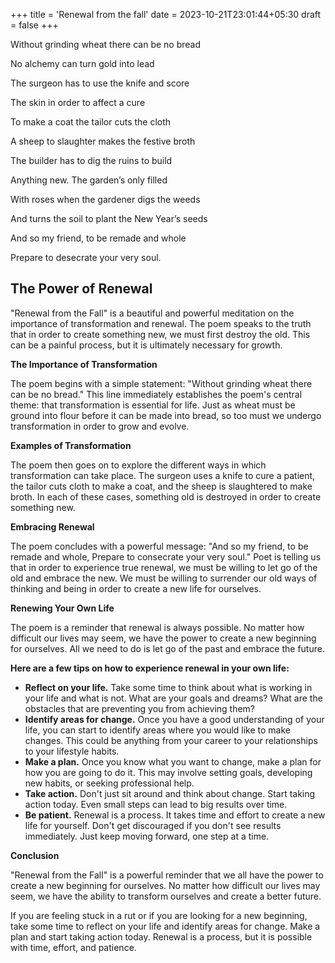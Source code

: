 +++
title = 'Renewal from the fall'
date = 2023-10-21T23:01:44+05:30
draft = false
+++

Without grinding wheat there can be no bread

No alchemy can turn gold into lead

The surgeon has to use the knife and score

The skin in order to affect a cure

To make a coat the tailor cuts the cloth 

A sheep to slaughter makes the festive broth

The builder has to dig the ruins to build

Anything new. The garden’s only filled

With roses when the gardener digs the weeds

And turns the soil to plant the New Year’s seeds

And so my friend, to be remade and whole

Prepare to desecrate your very soul.




## The Power of Renewal

"Renewal from the Fall" is a beautiful and powerful meditation on the importance of transformation and renewal. The poem speaks to the truth that in order to create something new, we must first destroy the old. This can be a painful process, but it is ultimately necessary for growth.

**The Importance of Transformation**

The poem begins with a simple statement: "Without grinding wheat there can be no bread." This line immediately establishes the poem's central theme: that transformation is essential for life. Just as wheat must be ground into flour before it can be made into bread, so too must we undergo transformation in order to grow and evolve.

**Examples of Transformation**

The poem then goes on to explore the different ways in which transformation can take place. The surgeon uses a knife to cure a patient, the tailor cuts cloth to make a coat, and the sheep is slaughtered to make broth. In each of these cases, something old is destroyed in order to create something new.

**Embracing Renewal**

The poem concludes with a powerful message: "And so my friend, to be remade and whole, Prepare to consecrate your very soul." Poet is telling us that in order to experience true renewal, we must be willing to let go of the old and embrace the new. We must be willing to surrender our old ways of thinking and being in order to create a new life for ourselves.


**Renewing Your Own Life**

The poem is a reminder that renewal is always possible. No matter how difficult our lives may seem, we have the power to create a new beginning for ourselves. All we need to do is let go of the past and embrace the future.

**Here are a few tips on how to experience renewal in your own life:**

* **Reflect on your life.** Take some time to think about what is working in your life and what is not. What are your goals and dreams? What are the obstacles that are preventing you from achieving them?
* **Identify areas for change.** Once you have a good understanding of your life, you can start to identify areas where you would like to make changes. This could be anything from your career to your relationships to your lifestyle habits.
* **Make a plan.** Once you know what you want to change, make a plan for how you are going to do it. This may involve setting goals, developing new habits, or seeking professional help.
* **Take action.** Don't just sit around and think about change. Start taking action today. Even small steps can lead to big results over time.
* **Be patient.** Renewal is a process. It takes time and effort to create a new life for yourself. Don't get discouraged if you don't see results immediately. Just keep moving forward, one step at a time.

**Conclusion**

"Renewal from the Fall" is a powerful reminder that we all have the power to create a new beginning for ourselves. No matter how difficult our lives may seem, we have the ability to transform ourselves and create a better future.

If you are feeling stuck in a rut or if you are looking for a new beginning, take some time to reflect on your life and identify areas for change. Make a plan and start taking action today. Renewal is a process, but it is possible with time, effort, and patience.
